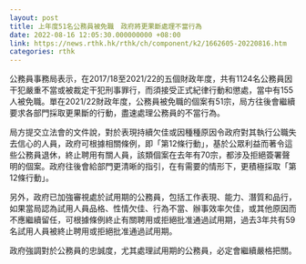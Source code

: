 ```yaml
---
layout: post
title: 上年度51名公務員被免職　政府將更果斷處理不當行為
date: 2022-08-16 12:05:30.000000000 +08:00
link: https://news.rthk.hk/rthk/ch/component/k2/1662605-20220816.htm
categories: rthk
---
```


公務員事務局表示，在2017/18至2021/22的五個財政年度，共有1124名公務員因干犯嚴重不當或被裁定干犯刑事罪行，而須接受正式紀律行動和懲處，當中有155人被免職。單在2021/22財政年度，公務員被免職的個案有51宗，局方往後會繼續要求各部門採取更果斷的行動，盡速處理公務員的不當行為。

局方提交立法會的文件說，對於表現持續欠佳或因種種原因令政府對其執行公職失去信心的人員，政府可根據相關條例，即「第12條行動」，基於公眾利益而著令這些公務員退休，終止聘用有關人員，該類個案在去年有70宗，都涉及拒絕簽署聲明的個案。政府往後會給部門更清晰的指引，在有需要的情形下，更積極採取「第12條行動」。

另外，政府已加強審視處於試用期的公務員，包括工作表現、能力、潛質和品行，如果當局認為試用人員品格、性情欠佳、行為不當、辦事效率欠佳，或其他原因而不應繼續留任，可根據條例終止有關聘用或拒絕批准通過試用期，過去3年共有59名試用人員被終止聘用或拒絕批准通過試用期。

政府強調對於公務員的忠誠度，尤其處理試用期的公務員，必定會繼續嚴格把關。
